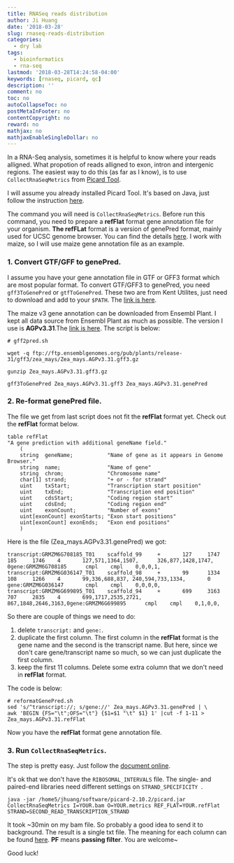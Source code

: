 ```yaml
---
title: RNASeq reads distribution
author: Ji Huang
date: '2018-03-28'
slug: rnaseq-reads-distribution
categories:
  - dry lab
tags:
  - bioinformatics
  - rna-seq
lastmod: '2018-03-28T14:24:58-04:00'
keywords: [rnaseq, picard, qc]
description: ''
comment: no
toc: no
autoCollapseToc: no
postMetaInFooter: no
contentCopyright: no
reward: no
mathjax: no
mathjaxEnableSingleDollar: no
---
```


In a RNA-Seq analysis, sometimes it is helpful to know where your reads alligned. What propotion of reads alligned to exon, intron and intergenic regions. The easiest way to do this (as far as I know), is to use `CollectRnaSeqMetrics` from [Picard Tool](https://broadinstitute.github.io/picard/command-line-overview.html#CollectRnaSeqMetrics).

<!--more-->

I will assume you already installed Picard Tool. It's based on Java, just follow the instruction [here](https://broadinstitute.github.io/picard/index.html).


The command you will need is `CollectRnaSeqMetrics`. Before run this command, you need to prepare a **refFlat** format gene annotation file for your organism. **The refFLat** format is a version of genePred format, mainly used for UCSC genome browser. You can find the details [here](https://genome.ucsc.edu/FAQ/FAQformat.html#format9). I work with maize, so I will use maize gene annotation file as an example.

### 1. Convert GTF/GFF to genePred.

I assume you have your gene annotation file in GTF or GFF3 format which are most popular format. To convert GTF/GFF3 to genePred, you need `gff3ToGenePred` or `gtfToGenePred`. These two are from Kent Utilites, just need to download and add to your `$PATH`. The [link is here](http://hgdownload.cse.ucsc.edu/admin/exe/linux.x86_64/).

The maize v3 gene annotation can be downloaded from Ensembl Plant. I kept all data source from Ensembl Plant as much as possible. The version I use is **AGPv3.31**.The [link is here](ftp://ftp.ensemblgenomes.org/pub/plants/release-31/gff3/zea_mays/). The script is below:

```shell
# gff2pred.sh

wget -q ftp://ftp.ensemblgenomes.org/pub/plants/release-31/gff3/zea_mays/Zea_mays.AGPv3.31.gff3.gz

gunzip Zea_mays.AGPv3.31.gff3.gz

gff3ToGenePred Zea_mays.AGPv3.31.gff3 Zea_mays.AGPv3.31.genePred
```

### 2. Re-format genePred file.

The file we get from last script does not fit the **refFlat** format yet. Check out the **refFlat** format below.

```
table refFlat
"A gene prediction with additional geneName field."
    (
    string  geneName;           "Name of gene as it appears in Genome Browser."
    string  name;               "Name of gene"
    string  chrom;              "Chromosome name"
    char[1] strand;             "+ or - for strand"
    uint    txStart;            "Transcription start position"
    uint    txEnd;              "Transcription end position"
    uint    cdsStart;           "Coding region start"
    uint    cdsEnd;             "Coding region end"
    uint    exonCount;          "Number of exons"
    uint[exonCount] exonStarts; "Exon start positions"
    uint[exonCount] exonEnds;   "Exon end positions"
    )
```

Here is the file (Zea_mays.AGPv3.31.genePred) we got:

```
transcript:GRMZM6G708185_T01    scaffold_99     +       127     1747    185     1746    4       127,571,1364,1507,      326,877,1428,1747, 0gene:GRMZM6G708185      cmpl    cmpl    0,0,0,1,
transcript:GRMZM6G036147_T01    scaffold_98     +       99      1334    108     1266    4       99,336,688,837, 240,594,733,1334,       0  gene:GRMZM6G036147       cmpl    cmpl    0,0,0,0,
transcript:GRMZM6G699895_T01    scaffold_94     +       699     3163    707     2835    4       699,1717,2535,2721,     867,1848,2646,3163,0gene:GRMZM6G699895      cmpl    cmpl    0,1,0,0,

```

So there are couple of things we need to do:
1. delete `transcript:` and `gene:`.
2. duplicate the first column. The first column in the **refFlat** format is the gene name and the second is the transcript name. But here, since we don't care gene/transcript name so much, so we can just duplicate the first column.
3. keep the first 11 columns. Delete some extra column that we don't need in **refFlat** format.

The code is below:

```shell
# reformatGenePred.sh
sed 's/^transcript://; s/gene://' Zea_mays.AGPv3.31.genePred | \
awk 'BEGIN {FS="\t";OFS="\t"} {$1=$1 "\t" $1} 1' |cut -f 1-11 > Zea_mays.AGPv3.31.refFlat
```

Now you have the **refFlat** format gene annotation file.


### 3. Run `CollectRnaSeqMetrics`.

The step is pretty easy. Just follow the [document online](https://broadinstitute.github.io/picard/command-line-overview.html#CollectRnaSeqMetrics).

It's ok that we don't have the `RIBOSOMAL_INTERVALS` file. The single- and paired-end libraries need different settings on `STRAND_SPECIFICITY `.

```shell
java -jar /home5/jhuang/software/picard-2.10.2/picard.jar CollectRnaSeqMetrics I=YOUR.bam O=YOUR.metrics REF_FLAT=YOUR.refFlat STRAND=SECOND_READ_TRANSCRIPTION_STRAND
```

It took ~30min on my bam file. So probably a good idea to send it to background. The result is a single txt file. The meaning for each column can be found [here](http://broadinstitute.github.io/picard/picard-metric-definitions.html#RnaSeqMetrics). **PF** means **passing filter**. You are welcome~


Good luck!

